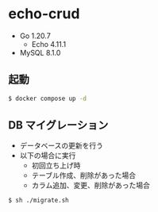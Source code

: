 # echo-crud
- Go 1.20.7
  - Echo 4.11.1
- MySQL 8.1.0

## 起動
```bash
$ docker compose up -d
```

## DB マイグレーション
- データベースの更新を行う
- 以下の場合に実行
  - 初回立ち上げ時
  - テーブル作成、削除があった場合
  - カラム追加、変更、削除があった場合

```bash
$ sh ./migrate.sh
```